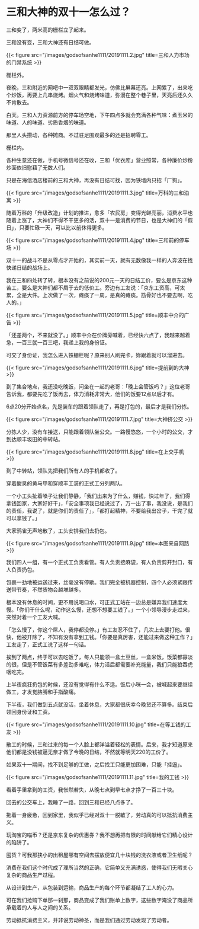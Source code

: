 # 三和大神的双十一怎么过？


三和变了，两米高的栅栏立了起来。

三和没有变，三和大神还有日结可做。

{{< figure src="/images/godsofsanhe1111/20191111.2.jpg" title=三和人力市场的门禁系统 >}}

栅栏外。

夜晚，三和附近的网吧中一双双眼睛都发光，仿佛比屏幕还亮。上网累了，出来吃个炒饭，再要上几串烧烤。烟火气和烧烤味道，弥漫在整个巷子里，天亮后还久久不肯散去。

白天。三和人力资源前方的停车场空地，下午四点多就会充满各种气味：煮玉米的味道、人的味道、劣质香烟的味道。

那里人头攒动，各种摊商。不过驻足围观最多的还是招聘零工。

栅栏内。

各种生意还在做，手机号微信号还在收，三和「优衣库」营业照常，各种廉价炒粉炒面依旧慰藉了无数人们。

只是在海信酒店楼前的三和大神，再没有日结可找，因为铁墙内只招「厂狗」。


{{< figure src="/images/godsofsanhe1111/20191111.3.jpg" title=万科的三和泊寓 >}}

随着万科的「升级改造」计划的推进，愈多「农民房」变得光鲜亮丽，消费水平也随着上涨了，大神们不得不干更多的活，双十一是消费的节日，也是大神们的「假日」，只要忙碌一天，可以比以前休得更多。

{{< figure src="/images/godsofsanhe1111/20191111.4.jpg" title=三和前的停车场 >}}

双十一的战斗不是从零点才开始的，其实前一天，就有无数像我一样的人奔波在找快递日结的战场上。

我在三和四处转了转，根本没有之前说的200元一天的日结工价，要么是京东这种苦工，要么是大神们都不屑于去的低价工。旁边有工友说：「京东工资高，可太累，全是大件。上次做了一次，瘫痪了一周，是真的瘫痪。筋骨好也不要去啊，吃人的。」

{{< figure src="/images/godsofsanhe1111/20191111.5.jpg" title=顺丰中介的广告 >}}

「还差两个，不来就没了。」顺丰中介在价牌旁喊着，已经快六点了，我越来越着急，一百三就一百三吧，我递上我的身份证。

可交了身份证，我怎么进入铁栅栏呢？原来别人刷完卡，妳跟着就可以溜进去。

{{< figure src="/images/godsofsanhe1111/20191111.6.jpg" title=提前到的大神 >}}

到了集合地点，我还没吃晚饭，问坐在一起的老哥：「晚上会管饭吗？」这位老哥告诉我，都要先吃了饭再去，体力消耗非常大，他们的饭要12点以后才有。

6点20分开始点名，先是装车的跟着领队走了，再是打包的，最后才是我们分拣。

{{< figure src="/images/godsofsanhe1111/20191111.7.jpg" title=大神挤公交 >}}

分拣人少，没有车接送，只能跟着领队坐公交。一路慢悠悠，一个小时的公交，才到达顺丰坂田的中转站。

{{< figure src="/images/godsofsanhe1111/20191111.8.jpg" title=在上交手机 >}}

到了中转站，领队先把我们所有人的手机都收了。

穿着酸臭的黄马甲和穿顺丰工装的正式工分列两队。

一个小工头扯着嗓子让我们静静，「我们出来为了什么，赚钱，快过年了，我们得拿钱回家，大家好好干」，「安全事项我已经说过了，万一出了事，我没说，是我们的责任，我说了，就是你们的责任了」，「都打起精神，不要给我出岔子，干完了就可以拿钱了。」

大家鸦雀无声地散了，工头安排我们去扔包。

{{< figure src="/images/godsofsanhe1111/20191111.9.jpg" title=本图来自网路 >}}

我们四人一组，有一个正式工负责看管。有人负责接麻袋，有人负责剪开封口，有人负责扔包。

包裹一劲地被运送过来，丝毫没有停歇。我们完全被机器控制，四个人必须紧跟传送带节奏，不然货物会越堆越多。

根本没有休息的时间，更不用说喝口水，可正式工站在一边总是嫌弃我们速度太慢。「你们干什么呢，动作这么慢，还想不想要工钱了。」一个小领导漫步走过来，突然对着一个工友大喊。

「怎么慢了，你这个屌人，我停都没停。」有工友忍不住了，几次上去要打他。很快，他被开除了，不知有没有拿到工钱。「你要是真厉害，还能过来做这种工作？」工友走了，正式工说了这样一句话。

挨到了两点，终于可以去吃饭了，每人只能领一盒土豆丝，一盒米饭，饭菜都寡淡的很，但是不管饭菜有多差劲多难吃，体力活后都需要补充能量，我们只能狼吞虎咽吃完。

上半夜疯狂扔包的时候，还没有觉得有什么不适。饭后小咪一会，被喊起来要继续做工，才发觉胳膊和手指酸痛。

下半夜，我们做到五点就没活，坐着休息，大家都很庆幸今晚货还不算多。结束后领回身份证和工资。

{{< figure src="/images/godsofsanhe1111/20191111.10.jpg" title=在等工钱的工友 >}}

散工的时候，三和过来的每一个人脸上都洋溢着轻松的表情。后来，我才知道原来他们都是没钱被逼无奈才做了今晚的日结，不然就等明天220的工价了。

如果双十一期间，找不到足够的工做，之后找工只能更加困难，只能「挂逼」。

{{< figure src="/images/godsofsanhe1111/20191111.11.jpg" title=我的工钱 >}}

看着手里拿到的工资，我怅然若失，从晚七点到早七点才挣了一百三十块。

回去的公交车上，我睡了一路，回到三和已经八点多了。

拖着一身疲惫，回到家里，我似乎已经对双十一脱敏了，劳动真的可以抵抗消费主义。

玩淘宝的喵币？还是京东复杂的优惠券？我不想再把有限的时间献给它们精心设计的陷阱了。

囤货？可我那狭小的出租屋哪有空间去摆放便宜几十块钱的洗衣液或者卫生纸呢？

消费在我们这个时代成了理所当然的正确，它简单又充满诱惑，使得我们无暇关心复杂的商品生产过程。

从设计到生产，从包装到运输，商品生产的每个环节都凝结了工人的心力。

可在我们抢购下单那一刹那，商品变成了我们账单上数字，这些数字淹没了商品所承载着的人与人之间的关系。

劳动抵抗消费主义，并非说劳动神圣，而是我们通过劳动发现了劳动者。
